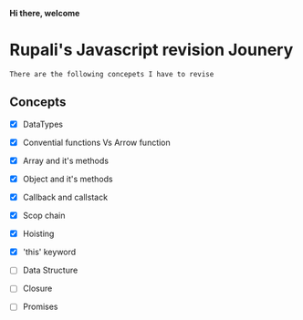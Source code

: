 **Hi there, welcome**

# Rupali's Javascript revision Jounery
	There are the following concepets I have to revise

## Concepts 

- [x] DataTypes
- [x] Convential functions Vs Arrow function
- [x] Array and it's methods
- [x] Object and it's methods
- [x] Callback and callstack
- [x] Scop chain
- [x] Hoisting
- [x] 'this' keyword
- [ ] Data Structure
- [ ] Closure
- [ ] Promises

